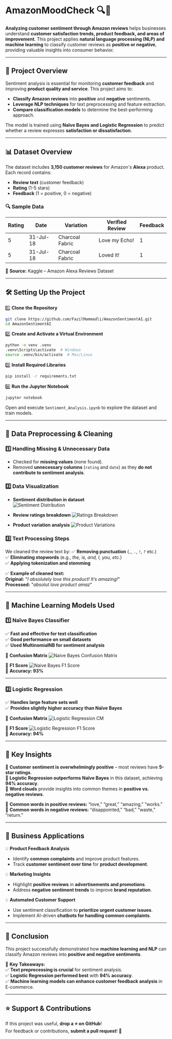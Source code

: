 # AmazonMoodCheck 🔍📢  

**Analyzing customer sentiment through Amazon reviews** helps businesses understand **customer satisfaction trends, product feedback, and areas of improvement**. This project applies **natural language processing (NLP) and machine learning** to classify customer reviews as **positive or negative**, providing valuable insights into consumer behavior.

---

## 🚀 Project Overview

Sentiment analysis is essential for monitoring **customer feedback** and improving **product quality and service**. This project aims to:
- **Classify Amazon reviews** into **positive** and **negative** sentiments.
- **Leverage NLP techniques** for text preprocessing and feature extraction.
- **Compare classification models** to determine the best-performing approach.

The model is trained using **Naïve Bayes and Logistic Regression** to predict whether a review expresses **satisfaction or dissatisfaction**.

---

## 📊 Dataset Overview

The dataset includes **3,150 customer reviews** for Amazon's **Alexa** product. Each record contains:
- **Review text** (customer feedback)
- **Rating** (1-5 stars)
- **Feedback** (1 = positive, 0 = negative)

### 🔍 Sample Data
| Rating  | Date | Variation | Verified Review | Feedback |
|---------|------------|------------|------------------|----------|
| 5       | 31-Jul-18  | Charcoal Fabric | Love my Echo! | 1        |
| 5       | 31-Jul-18  | Charcoal Fabric | Loved it!      | 1        |

📌 **Source:** Kaggle – Amazon Alexa Reviews Dataset  

---

## 🛠️ Setting Up the Project

1️⃣ **Clone the Repository**
```sh
git clone https://github.com/FazilMammadli/AmazonSentimentAI.git
cd AmazonSentimentAI
```

2️⃣ **Create and Activate a Virtual Environment**
```sh
python -m venv .venv
.venv\Scripts\activate  # Windows
source .venv/bin/activate  # Mac/Linux
```

3️⃣ **Install Required Libraries**
```sh
pip install -r requirements.txt
```

4️⃣ **Run the Jupyter Notebook**
```sh
jupyter notebook
```
Open and execute `Sentiment_Analysis.ipynb` to explore the dataset and train models.

---

## 🔬 Data Preprocessing & Cleaning

### **1️⃣ Handling Missing & Unnecessary Data**
- Checked for **missing values** (none found).
- Removed **unnecessary columns** (`rating` and `date`) as they **do not contribute to sentiment analysis**.

### **2️⃣ Data Visualization**
- **Sentiment distribution in dataset**  
  ![Sentiment Distribution](https://user-images.githubusercontent.com/107464383/196098503-7cf65ccb-6191-4548-b76c-6e30a4ed8e7f.PNG)

- **Review ratings breakdown**
  ![Ratings Breakdown](https://user-images.githubusercontent.com/107464383/196098624-adbc3729-e75c-42e3-87b3-d217afbfe5f2.PNG)

- **Product variation analysis**
  ![Product Variations](https://user-images.githubusercontent.com/107464383/196098752-3dd27916-7bc1-4d85-a57f-a77cda472f66.PNG)

### **3️⃣ Text Processing Steps**
We cleaned the review text by:
✅ **Removing punctuation** (`,`, `.`, `!`, `?` etc.)  
✅ **Eliminating stopwords** (e.g., _the, is, and, I, you, etc._)  
✅ **Applying tokenization and stemming**  

✅ **Example of cleaned text:**  
**Original:** "_I absolutely love this product! It’s amazing!_"  
**Processed:** "_absolut love product amaz_"  

---

## 🤖 Machine Learning Models Used

### **1️⃣ Naïve Bayes Classifier**
✅ **Fast and effective for text classification**  
✅ **Good performance on small datasets**  
✅ **Used MultinomialNB for sentiment analysis**

📌 **Confusion Matrix**
  ![Naive Bayes Confusion Matrix](https://user-images.githubusercontent.com/107464383/196121222-1ff69d37-e720-40fa-87a5-a0ca4c035abe.PNG)  

📌 **F1 Score**
  ![Naive Bayes F1 Score](https://user-images.githubusercontent.com/107464383/196122894-1a50c563-3716-4469-8ddc-9026be737db5.PNG)  
🔹 **Accuracy: 93%**  

---

### **2️⃣ Logistic Regression**
✅ **Handles large feature sets well**  
✅ **Provides slightly higher accuracy than Naïve Bayes**  

📌 **Confusion Matrix**
  ![Logistic Regression CM](https://user-images.githubusercontent.com/107464383/196125764-51041d6f-c65f-4ff4-a4c1-8fe51155ca3f.PNG)  

📌 **F1 Score**
  ![Logistic Regression F1 Score](https://user-images.githubusercontent.com/107464383/196126152-9dc15fef-5577-4d1d-a729-04d9fccab31a.PNG)  
🔹 **Accuracy: 94%**  

---

## 🔑 Key Insights

📌 **Customer sentiment is overwhelmingly positive** – most reviews have **5-star ratings**.  
📌 **Logistic Regression outperforms Naïve Bayes** in this dataset, achieving **94% accuracy**.  
📌 **Word clouds** provide insights into common themes in **positive vs. negative reviews**.  

💬 **Common words in positive reviews:** “love,” “great,” “amazing,” “works.”  
💬 **Common words in negative reviews:** “disappointed,” “bad,” “waste,” “return.”  

---

## 📌 Business Applications

💡 **Product Feedback Analysis**  
- Identify **common complaints** and improve product features.  
- Track **customer sentiment over time** for **product development**.  

💡 **Marketing Insights**  
- Highlight **positive reviews** in **advertisements and promotions**.  
- Address **negative sentiment trends** to improve **brand reputation**.  

💡 **Automated Customer Support**  
- Use sentiment classification to **prioritize urgent customer issues**.  
- Implement AI-driven **chatbots for handling common complaints**.  

---

## 🎯 Conclusion

This project successfully demonstrated how **machine learning and NLP** can classify Amazon reviews into **positive and negative sentiments**. 

🚀 **Key Takeaways:**  
✅ **Text preprocessing is crucial** for sentiment analysis.  
✅ **Logistic Regression performed best** with **94% accuracy**.  
✅ **Machine learning models can enhance customer feedback analysis** in E-commerce.  

---

## ⭐ Support & Contributions

If this project was useful, **drop a ⭐ on GitHub**!  
For feedback or contributions, **submit a pull request**! 🚀  
